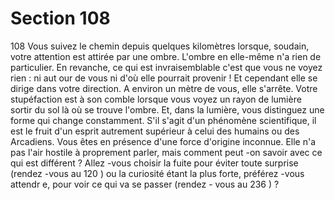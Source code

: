 # Section 108

108
Vous suivez le chemin depuis quelques kilomètres lorsque,
soudain, votre attention est attirée par une ombre. L'ombre en
elle-même n'a rien de particulier. En revanche, ce qui est
invraisemblable c'est que vous ne voyez rien : ni aut our de vous
ni d'où elle pourrait provenir ! Et cependant elle se dirige dans
votre direction. A environ un mètre de vous, elle s'arrête. Votre
stupéfaction est à son comble lorsque vous voyez un rayon de
lumière sortir du sol là où se trouve l'ombre. Et, dans la lumière,
vous distinguez une forme qui change constamment. S'il s'agit
d'un phénomène scientifique, il est le fruit d'un esprit autrement
supérieur à celui des humains ou des Arcadiens. Vous êtes en
présence d'une force d'origine inconnue. Elle n'a  pas l'air hostile
à proprement parler, mais comment peut -on savoir avec ce qui
est différent  ? Allez -vous choisir la fuite pour éviter toute
surprise (rendez -vous au 120 ) ou la curiosité étant la plus forte,
préférez -vous attendr e, pour voir ce qui va se passer (rendez -
vous au 236 ) ?